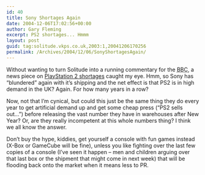 ```yaml
---
id: 40
title: Sony Shortages Again
date: 2004-12-06T17:02:56+00:00
author: Gary Fleming
excerpt: PS2 shortages... Hmmm
layout: post
guid: tag:solitude.vkps.co.uk,2003:1,20041206170256
permalink: /Archives/2004/12/06/SonyShortagesAgain/
---
```

Without wanting to turn Solitude into a running commentary for the <acronym title="British Broadcasting Corporation">BBC</acronym>, a news piece on [PlayStation 2 shortages](http://news.bbc.co.uk/1/hi/business/4070755.stm) caught my eye. Hmm, so Sony has &#8220;blundered&#8221; again with it&#8217;s shipping and the net effect is that PS2 is in high demand in the UK? Again. For how many years in a row?

Now, not that I&#8217;m cynical, but could this just be the same thing they do every year to get artificial demand up and get some cheap press (&#8220;PS2 sells out&#8230;&#8221;) before releasing the vast number they have in warehouses after New Year? Or, are they really incompetent at this whole numbers thing? I think we all know the answer.

Don&#8217;t buy the hype, kiddies, get yourself a console with fun games instead (X-Box or GameCube will be fine), unless you like fighting over the last few copies of a console (I&#8217;ve seen it happen &#8211; men and children arguing over that last box or the shipment that might come in next week) that will be flooding back onto the market when it means less to PR.